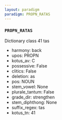 ```yaml
---
layout: paradigm
paradigm: PROPN_RATAS
---
```

### ` PROPN_RATAS `

Dictionary class 41 tas
* harmony: back
* upos: PROPN
* kotus_av: C
* possessive: False
* clitics: False
* deletion: as
* pos: NOUN
* stem_vowel: None
* plurale_tantum: False
* grade_dir: strengthen
* stem_diphthong: None
* suffix_regex: tas
* kotus_tn: 41
